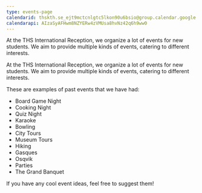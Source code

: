 ```yaml
---
type: events-page
calendarid: thskth.se_ejt9mctcnlgtc5lkon90u6bsio@group.calendar.google.com
calendarapi: AIzaSyAFHwm8NZYERw4zVMUsa8hvNz42q6h9ww0
---
```

At the THS International Reception, we organize a lot of events for new students. We aim to provide multiple kinds of events, catering to different interests. 

At the THS International Reception, we organize a lot of events for new students. We aim to provide multiple kinds of events, catering to different interests. 

These are examples of past events that we have had:

* Board Game Night
* Cooking Night
* Quiz Night
* Karaoke
* Bowling
* City Tours
* Museum Tours
* Hiking
* Gasques
* Osqvik
* Parties
* The Grand Banquet

If you have any cool event ideas, feel free to suggest them!
